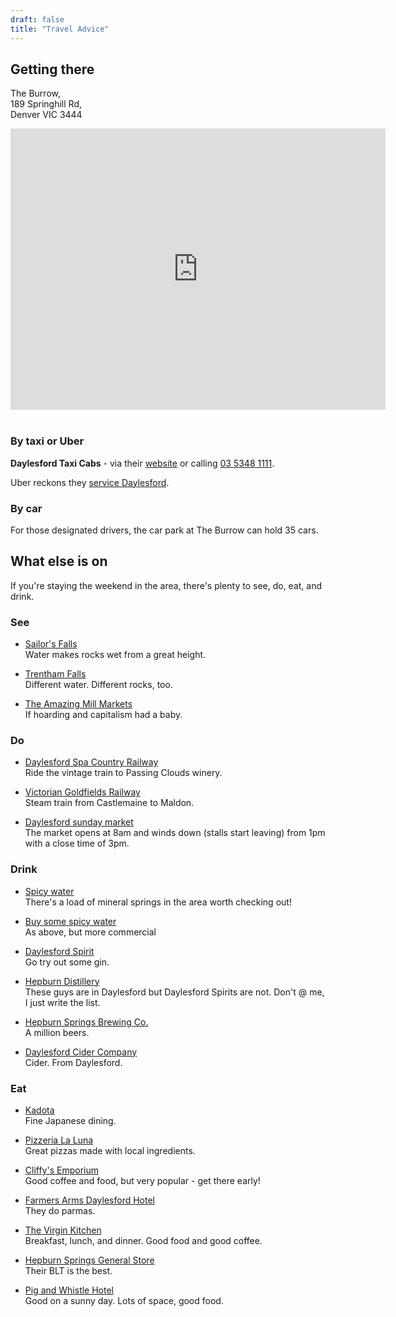 ```yaml
---
draft: false
title: "Travel Advice"
---
```


## Getting there

The Burrow,  
189 Springhill Rd,  
Denver VIC 3444

<iframe class="google-maps" src="https://www.google.com/maps/embed?pb=!1m18!1m12!1m3!1d4042.3292028622577!2d144.30506287664113!3d-37.28697057211228!2m3!1f0!2f0!3f0!3m2!1i1024!2i768!4f13.1!3m3!1m2!1s0x6ad727c702c6e941%3A0xb2b14ebf7df981d5!2sThe%20Burrow!5e1!3m2!1sen!2sau!4v1758003628810!5m2!1sen!2sau" width="600" height="450" style="border:0;" allowfullscreen="" loading="lazy" referrerpolicy="no-referrer-when-downgrade"></iframe>

<br>
<br>

### By taxi or Uber

**Daylesford Taxi Cabs** - via their [website](https://discoverdaylesford.com/daylesford-taxi-service/) or calling [03 5348 1111](tel:0353481111).

Uber reckons they [service Daylesford](https://www.uber.com/global/en/r/cities/daylesford-hepburn-springs-vic-au/]).

### By car

For those designated drivers, the car park at The Burrow can hold 35 cars. 

## What else is on

If you're staying the weekend in the area, there's plenty to see, do, eat, and drink.

### See

- [Sailor's Falls](https://maps.app.goo.gl/oPJEA3dqjiyJrN9V6)<br>
Water makes rocks wet from a great height.

- [Trentham Falls](https://maps.app.goo.gl/sJkh7oxDUdJ3cp4H6)<br>
Different water. Different rocks, too.

- [The Amazing Mill Markets](http://www.millmarkets.com.au/daylesford/)<br>
If hoarding and capitalism had a baby.

### Do

- [Daylesford Spa Country Railway](https://www.facebook.com/daylesfordrailway)<br>
Ride the vintage train to Passing Clouds winery.

- [Victorian Goldfields Railway](https://www.vgr.com.au/)<br>
Steam train from Castlemaine to Maldon. 

- [Daylesford sunday market](https://daylesfordsundaymarket.com.au/)<Br>
The market opens at 8am and winds down (stalls start leaving) from 1pm with a close time of 3pm.


### Drink

- [Spicy water](https://www.mineralspringsvictoria.com.au/)<br>
There's a load of mineral springs in the area worth checking out!

- [Buy some spicy water](https://mineralspringsco.com/)<br>
As above, but more commercial

- [Daylesford Spirit](https://daylesfordspirit.com.au/)<br>
Go try out some gin.

- [Hepburn Distillery](https://hepburndistillery.com/)<br>
These guys are in Daylesford but Daylesford Spirits are not. Don't @ me, I just write the list.

- [Hepburn Springs Brewing Co.](https://www.hepburnspringsbrewingco.com.au/)<br>
A million beers.

- [Daylesford Cider Company](http://www.daylesfordcider.com.au/)<br>
Cider. From Daylesford.

### Eat

- [Kadota](http://kadotarestaurant.com.au/)<br>
Fine Japanese dining.

- [Pizzeria La Luna](https://pizzerialaluna.com.au/)<br>
Great pizzas made with local ingredients.

- [Cliffy's Emporium](https://www.cliffysemporium.com.au/)<br>
Good coffee and food, but very popular - get there early!

- [Farmers Arms Daylesford Hotel](http://farmersarmsdaylesford.com.au/)<br>
They do parmas. 

- [The Virgin Kitchen](https://bellinzona.com.au/dining-at-bellinzona-daylesford/)<br>
Breakfast, lunch, and dinner. Good food and good coffee.

- [Hepburn Springs General Store](https://www.hepburngeneralstore.com.au/#!the-store/ch8j)<br>
Their BLT is the best.

- [Pig and Whistle Hotel](http://www.pigandwhistlehotel.com.au/)<br>
Good on a sunny day. Lots of space, good food.